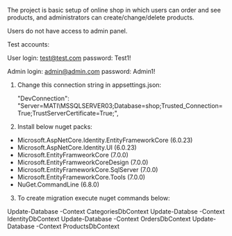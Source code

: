 The project is basic setup of online shop in which users can order and see products, and administrators can create/change/delete products.

Users do not have access to admin panel.

Test accounts:

User
login: test@test.com 
password: Test1!

Admin
login: admin@admin.com
password: Admin1!

1. Change this connection string in appsettings.json:
   
    "DevConnection": "Server=MATI\\MSSQLSERVER03;Database=shop;Trusted_Connection=True;TrustServerCertificate=True;",

3. Install below nuget packs:

- Microsoft.AspNetCore.Identity.EntityFrameworkCore (6.0.23)
- Microsoft.AspNetCore.Identity.UI (6.0.23)
- Microsoft.EntityFramweorkCore (7.0.0)
- Microsoft.EntityFramweorkCoreDesign (7.0.0)
- Microsoft.EntityFrameworkCore.SqlServer (7.0.0)
- Microsoft.EntityFrameworkCore.Tools (7.0.0)
- NuGet.CommandLine (6.8.0)

3. To create migration execute nuget commands below:

Update-Database -Context CategoriesDbContext
Update-Databse -Context IdentityDbContext
Update-Database -Context OrdersDbContext
Update-Database -Context ProductsDbContext

